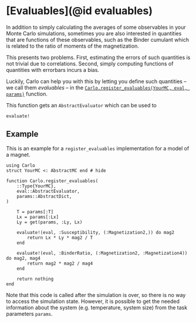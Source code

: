 # [Evaluables](@id evaluables)

In addition to simply calculating the averages of some observables in your Monte Carlo simulations, sometimes you are also interested in quantities that are functions of these observables, such as the Binder cumulant which is related to the ratio of moments of the magnetization.

This presents two problems. First, estimating the errors of such quantities is not trivial due to correlations. Second, simply computing functions of quantities with errorbars incurs a bias.

Luckily, Carlo can help you with this by letting you define such quantities – we call them *evaluables* – in the [`Carlo.register_evaluables(YourMC, eval, params)`](@ref) function.

This function gets an `AbstractEvaluator` which can be used to

```@docs
evaluate!
```

## Example

This is an example for a `register_evaluables` implementation for a model of a magnet.

```@example
using Carlo
struct YourMC <: AbstractMC end # hide

function Carlo.register_evaluables(
    ::Type{YourMC},
    eval::AbstractEvaluator,
    params::AbstractDict,
)

    T = params[:T]
    Lx = params[:Lx]
    Ly = get(params, :Ly, Lx)
    
    evaluate!(eval, :Susceptibility, (:Magnetization2,)) do mag2
        return Lx * Ly * mag2 / T
    end

    evaluate!(eval, :BinderRatio, (:Magnetization2, :Magnetization4)) do mag2, mag4
        return mag2 * mag2 / mag4
    end

    return nothing
end
```

Note that this code is called after the simulation is over, so there is no way to access the simulation state. However, it is possible to get the needed information about the system (e.g. temperature, system size) from the task parameters `params`.

